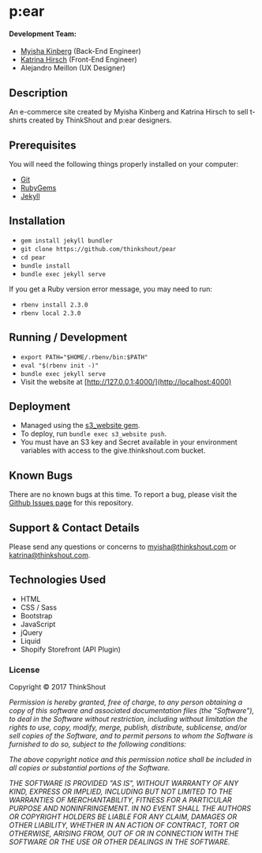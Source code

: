 # p:ear

#### Development Team:

 * [Myisha Kinberg](https://github.com/myishakinberg) (Back-End Engineer)
 * [Katrina Hirsch](https://github.com/khirsch) (Front-End Engineer)
 * Alejandro Meillon (UX Designer)

## Description

An e-commerce site created by Myisha Kinberg and Katrina Hirsch to sell t-shirts created by ThinkShout and p:ear designers.

## Prerequisites

You will need the following things properly installed on your computer:

* [Git](http://git-scm.com/)
* [RubyGems](http://guides.rubygems.org/)
* [Jekyll](https://jekyllrb.com/)

## Installation

* `gem install jekyll bundler`
* `git clone https://github.com/thinkshout/pear`
* `cd pear`
* `bundle install`
* `bundle exec jekyll serve`

If you get a Ruby version error message, you may need to run:
* `rbenv install 2.3.0`
* `rbenv local 2.3.0`

## Running / Development
* `export PATH="$HOME/.rbenv/bin:$PATH"`
* `eval "$(rbenv init -)"`
* `bundle exec jekyll serve`
* Visit the website at [http://127.0.0.1:4000/](http://localhost:4000)

## Deployment
* Managed using the [s3_website gem](https://github.com/laurilehmijoki/s3_website).
* To deploy, run `bundle exec s3_website push`.
* You must have an S3 key and Secret available in your environment variables with access to the give.thinkshout.com bucket.

## Known Bugs

There are no known bugs at this time. To report a bug, please visit the [Github Issues page](https://github.com/thinkshout/pear/issues) for this repository.

## Support & Contact Details

Please send any questions or concerns to myisha@thinkshout.com or katrina@thinkshout.com.

## Technologies Used

* HTML
* CSS / Sass
* Bootstrap
* JavaScript
* jQuery
* Liquid
* Shopify Storefront (API Plugin)


### License

Copyright &copy; 2017 ThinkShout

_Permission is hereby granted, free of charge, to any person obtaining a copy of this software and associated documentation files (the "Software"), to deal in the Software without restriction, including without limitation the rights to use, copy, modify, merge, publish, distribute, sublicense, and/or sell copies of the Software, and to permit persons to whom the Software is furnished to do so, subject to the following conditions:_

_The above copyright notice and this permission notice shall be included in all copies or substantial portions of the Software._

_THE SOFTWARE IS PROVIDED "AS IS", WITHOUT WARRANTY OF ANY KIND, EXPRESS OR IMPLIED, INCLUDING BUT NOT LIMITED TO THE WARRANTIES OF MERCHANTABILITY, FITNESS FOR A PARTICULAR PURPOSE AND NONINFRINGEMENT. IN NO EVENT SHALL THE AUTHORS OR COPYRIGHT HOLDERS BE LIABLE FOR ANY CLAIM, DAMAGES OR OTHER LIABILITY, WHETHER IN AN ACTION OF CONTRACT, TORT OR OTHERWISE, ARISING FROM, OUT OF OR IN CONNECTION WITH THE SOFTWARE OR THE USE OR OTHER DEALINGS IN THE SOFTWARE._
